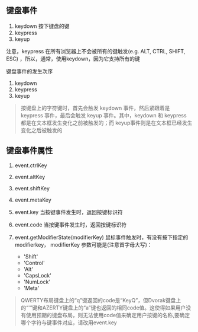 
## 键盘事件
1. keydown 按下键盘的键
2. keypress
3. keyup

注意，keypress 在所有浏览器上不会被所有的键触发(e.g. ALT, CTRL, SHIFT, ESC) ，所以，通常，使用keydown，因为它支持所有的键

键盘事件的发生次序
1. keydown
2. keypress
3. keyup
> 按键盘上的字符键时，首先会触发 keydown 事件，然后紧跟着是 keypress 事件，最后会触发 keyup 事件。其中，keydown 和 keypress 都是在文本框发生变化之前被触发的；而 keyup事件则是在文本框已经发生变化之后被触发的


## 键盘事件属性
1. event.ctrlKey
2. event.altKey
3. event.shiftKey
4. event.metaKey

5. event.key 当按键事件发生时，返回按键标识符
6. event.code 当按键事件发生时，返回按键标识符

7. event.getModifierState(modifierKey) 鼠标事件触发时，有没有按下指定的modifierkey， modifierKey 参数可能是(注意首字母大写)：
    * 'Shift'
    * 'Control'
    * 'Alt'
    * 'CapsLock'
    * 'NumLock'
    * 'Meta'


> QWERTY布局键盘上的“q”键返回的code是“KeyQ”，但Dvorak键盘上的“'”键和AZERTY键盘上的“a”键也返回的相同code值。这使得如果用户没有使用预期的键盘布局，则无法使用code值来确定用户按键的名称,要确定哪个字符与键事件对应，请改用event.key